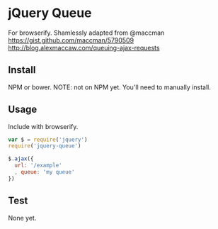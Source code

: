 jQuery Queue
===================

For browserify. Shamlessly adapted from @maccman https://gist.github.com/maccman/5790509 http://blog.alexmaccaw.com/queuing-ajax-requests

## Install
NPM or bower. NOTE: not on NPM yet. You'll need to manually install.

## Usage

Include with browserify.

```js
var $ = require('jquery')
require('jquery-queue')

$.ajax({
  url: '/example'
  , queue: 'my queue'
})

```

## Test
None yet.
